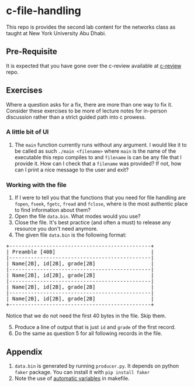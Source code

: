 # c-file-handling

This repo is provides the second lab content for the networks class as taught
at New York University Abu Dhabi.

## Pre-Requisite

It is expected that you have gone over the
c-review available at [c-review][c-review] repo.

[c-review]: https://github.com/prasantadh/c-review

## Exercises

Where a question asks for a fix, there are more than one way to fix it.
Consider these exercises to be more of lecture notes for in-person discussion
rather than a strict guided path into c prowess.

### A little bit of UI

1. The `main` function currently runs without any argument. I would like it
to be called as such `./main <filename>` where `main` is the name of the
executable this repo compiles to and `filename` is can be any file that
I provide it. How can I check that a `filename` was provided?
If not, how can I print a nice message to the user and exit?

### Working with the file

1. If I were to tell you that the functions that you need for file handling
are `fopen`, `fseek`, `fgetc`, `fread` and `fclose`,
where is the most authentic place to find information about them?
2. Open the file `data.bin`. What modes would you use?
3. Close the file. It's best practice (and often a must) to release any resource
you don't need anymore.
4. The given file `data.bin` is the following format:

<pre>
+----------------------------------------------+
| Preamble [40B]                               |
|----------------------------------------------|
| Name[2B], id[2B], grade[2B]                  |
|----------------------------------------------|
| Name[2B], id[2B], grade[2B]                  |
|----------------------------------------------|
| Name[2B], id[2B], grade[2B]                  |
|----------------------------------------------|
| Name[2B], id[2B], grade[2B]                  |
+----------------------------------------------+
</pre>

Notice that we do not need the first 40 bytes in the file. Skip them.

5. Produce a line of output that is just `id` and `grade` of the first record.
6. Do the same as question 5 for all following records in the file.

## Appendix

1. `data.bin` is generated by running `producer.py`. It depends on python `faker` package.
You can install it with `pip install faker`
2. Note the use of [automatic variables][Automatic-Variables] in makefile.

[Automatic-Variables]: <https://www.gnu.org/software/make/manual/html_node/Automatic-Variables.html>
